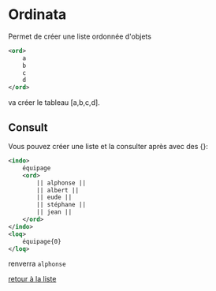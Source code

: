 # Ordinata
Permet de créer une liste ordonnée d'objets
```xml
<ord>
	a
	b
	c
	d
</ord>
```
va créer le tableau [a,b,c,d].  
## Consult
Vous pouvez créer une liste et la consulter après avec des {}:
```xml
<indo>
	équipage
	<ord>
		|| alphonse ||
		|| albert ||
		|| eude ||
		|| stéphane ||
		|| jean ||
	</ord>
</indo>
<loq>
	équipage{0}
</loq>
```
renverra ` alphonse `

[retour à la liste](./README.md)
